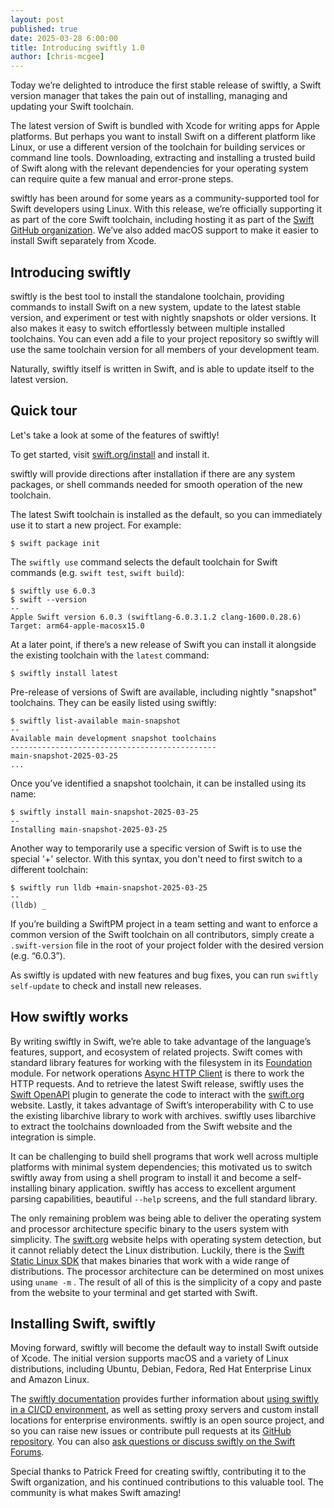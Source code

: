 ```yaml
---
layout: post
published: true
date: 2025-03-28 6:00:00
title: Introducing swiftly 1.0
author: [chris-mcgee]
---
```


Today we’re delighted to introduce the first stable release of swiftly, a Swift version manager that takes the pain out of installing, managing and updating your Swift toolchain.

The latest version of Swift is bundled with Xcode for writing apps for Apple platforms. But perhaps you want to install Swift on a different platform like Linux, or use a different version of the toolchain for building services or command line tools. Downloading, extracting and installing a trusted build of Swift along with the relevant dependencies for your operating system can require quite a few manual and error-prone steps.

swiftly has been around for some years as a community-supported tool for Swift developers using Linux. With this release, we’re officially supporting it as part of the core Swift toolchain, including hosting it as part of the [Swift GitHub organization](https://github.com/swiftlang). We’ve also added macOS support to make it easier to install Swift separately from Xcode.

## Introducing swiftly

swiftly is the best tool to install the standalone toolchain, providing commands to install Swift on a new system, update to the latest stable version, and experiment or test with nightly snapshots or older versions. It also makes it easy to switch effortlessly between multiple installed toolchains. You can even add a file to your project repository so swiftly will use the same toolchain version for all members of your development team.

Naturally, swiftly itself is written in Swift, and is able to update itself to the latest version.

## Quick tour

Let's take a look at some of the features of swiftly!

To get started, visit [swift.org/install](http://swift.org/install) and install it.

swiftly will provide directions after installation if there are any system packages, or shell commands needed for smooth operation of the new toolchain.

The latest Swift toolchain is installed as the default, so you can immediately use it to start a new project. For example:

```
$ swift package init
```

The `swiftly use` command selects the default toolchain for Swift commands (e.g. `swift test`, `swift build`):

```
$ swiftly use 6.0.3
$ swift --version
--
Apple Swift version 6.0.3 (swiftlang-6.0.3.1.2 clang-1600.0.28.6)
Target: arm64-apple-macosx15.0
```

At a later point, if there’s a new release of Swift you can install it alongside the existing toolchain with the `latest` command:

```
$ swiftly install latest
```

Pre-release of versions of Swift are available, including nightly "snapshot" toolchains. They can be easily listed using swiftly:

```
$ swiftly list-available main-snapshot
--
Available main development snapshot toolchains
----------------------------------------------
main-snapshot-2025-03-25
...
```

Once you’ve identified a snapshot toolchain, it can be installed using its name:

```
$ swiftly install main-snapshot-2025-03-25
--
Installing main-snapshot-2025-03-25
```

Another way to temporarily use a specific version of Swift is to use the special '+' selector. With this syntax, you don't need to first switch to a different toolchain:

```
$ swiftly run lldb +main-snapshot-2025-03-25
--
(lldb) _
```

If you’re building a SwiftPM project in a team setting and want to enforce a common version of the Swift toolchain on all contributors, simply create a `.swift-version` file in the root of your project folder with the desired version (e.g. “6.0.3”).

As swiftly is updated with new features and bug fixes, you can run `swiftly self-update` to check and install new releases.

## How swiftly works

By writing swiftly in Swift, we’re able to take advantage of the language’s features, support, and ecosystem of related projects. Swift comes with standard library features for working with the filesystem in its [Foundation](https://developer.apple.com/documentation/foundation/) module. For network operations [Async HTTP Client](https://github.com/swift-server/async-http-client) is there to work the HTTP requests. And to retrieve the latest Swift release, swiftly uses the [Swift OpenAPI](https://github.com/apple/swift-openapi-generator) plugin to generate the code to interact with the [swift.org](http://swift.org/)  website. Lastly, it takes advantage of Swift’s interoperability with C to use the existing libarchive library to work with archives. swiftly uses libarchive to extract the toolchains downloaded from the Swift website and the integration is simple.

It can be challenging to build shell programs that work well across multiple platforms with minimal system dependencies; this motivated us to switch swiftly away from using a shell program to install it and become a self-installing binary application. swiftly has access to excellent argument parsing capabilities, beautiful `--help` screens, and the full standard library.

The only remaining problem was being able to deliver the operating system and processor architecture specific binary to the users system with simplicity. The [swift.org](http://swift.org/) website helps with operating system detection, but it cannot reliably detect the Linux distribution. Luckily, there is the [Swift Static Linux SDK](https://www.swift.org/documentation/articles/static-linux-getting-started.html) that makes binaries that work with a wide range of distributions. The processor architecture can be determined on most unixes using `uname -m` . The result of all of this is the simplicity of a copy and paste from the website to your terminal and get started with Swift.

## Installing Swift, swiftly

Moving forward, swiftly will become the default way to install Swift outside of Xcode. The initial version supports macOS and a variety of Linux distributions, including Ubuntu, Debian, Fedora, Red Hat Enterprise Linux and Amazon Linux.

The [swiftly documentation](https://www.swift.org/swiftly/documentation/swiftlydocs/) provides further information about [using swiftly in a CI/CD environment](https://www.swift.org/swiftly/documentation/swiftly/automated-install), as well as setting proxy servers and custom install locations for enterprise environments. swiftly is an open source project, and so you can raise new issues or contribute pull requests at its [GitHub repository](https://github.com/swiftlang/swiftly). You can also [ask questions or discuss swiftly on the Swift Forums](https://forums.swift.org/tag/swiftly).

Special thanks to Patrick Freed for creating swiftly, contributing it to the Swift organization, and his continued contributions to this valuable tool. The community is what makes Swift amazing!

